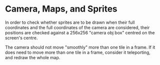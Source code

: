 # Camera, Maps, and Sprites

In order to check whether sprites are to be drawn when their full coordinates and the full coordinates of the camera are considered, their positions are checked against a 256x256 "camera obj box" centred on the screen's centre.

The camera should not move "smoothly" more than one tile in a frame.
If it does need to move more than one tile in a frame, consider it teleporting, and redraw the whole map.
